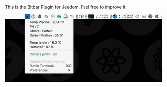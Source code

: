 This is the Bitbar Plugin for Jeedom. Feel free to improve it.

![alt tag](https://github.com/MattDierick/Bitbar-Jeedom-Plugin/blob/master/images/screenshot2.png)
